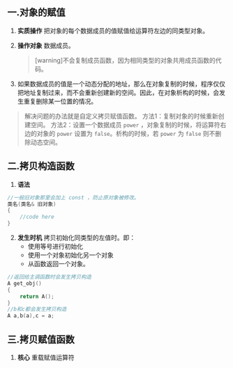 ## 一.对象的赋值
1.    **实质操作** 把对象的每个数据成员的值赋值给运算符左边的同类型对象。
2.    **操作对象** 数据成员。
        >[warning]不会复制成员函数，因为相同类型的对象共用成员函数的代码。

3.    如果数据成员的值是一个动态分配的地址，那么在对象复制的时候，程序仅仅把地址复制过来，而不会重新创建新的空间。因此，在对象析构的时候，会发生重复删除某一位置的情况。
   >解决问题的办法就是自定义拷贝赋值函数。
   >方法1：复制对象的时候重新创建空间。
   >方法2：设置一个数据成员 `power` ，对象复制的时候，将运算符右边的对象的 `power` 设置为 `false`。析构的时候，若 `power` 为 `false` 则不删除动态空间。

## 二.拷贝构造函数
1.    **语法**
```c++
//一般旧对象那里会加上 const ，防止原对象被修改。
类名(类名& 旧对象)
{
    //code here
}
```
2.    **发生时机** 拷贝初始化同类型的左值时。即：
        +    使用等号进行初始化
        +    使用一个对象初始化另一个对象
        +    从函数返回一个对象。
```c++
//返回给主调函数时会发生拷贝构造
A get_obj()
{
    return A();
}
//b和c都会发生拷贝构造
A a,b(a),c = a;
```
 
## 三.拷贝赋值函数
1.    **核心** 重载赋值运算符